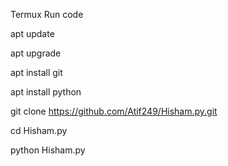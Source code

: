 Termux Run code 

apt update

apt upgrade 

apt install git 

apt install python

git clone https://github.com/Atif249/Hisham.py.git

cd Hisham.py

python Hisham.py

